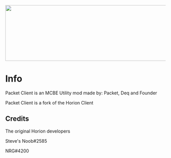 <p align="center">
	<img width="755" height="175" src="https://github.com/PacketDeveloper/PacketClientDLLS/blob/main/assets/images/logo.png">
</p>

# Info
Packet Client is an MCBE Utility mod made by: Packet, Deq and Founder

Packet Client is a fork of the Horion Client


## Credits

The original Horion developers

Steve's Noob#2585

NRG#4200
